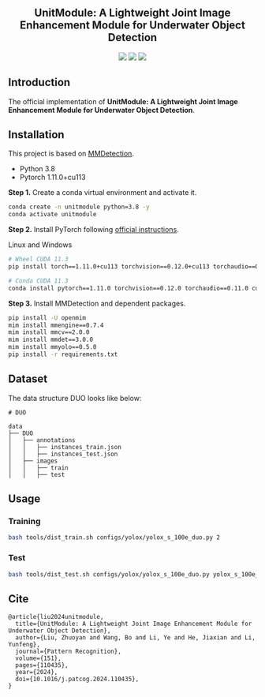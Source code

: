 <div align="center"> 

## UnitModule: A Lightweight Joint Image Enhancement Module for Underwater Object Detection

</div>

<p align="center">

<a href="https://doi.org/10.1016/j.patcog.2024.110435">
    <img src="https://img.shields.io/badge/DOI-10.1016/j.patcog.2024.110435-blue" /></a>

<a href="https://arxiv.org/pdf/2309.04708.pdf">
    <img src="https://img.shields.io/badge/arXiv-2309.04708-rgb(179,27,27)" /></a>

<a href="https://github.com/LEFTeyex/UnitModule/blob/master/LICENSE">
    <img src="https://img.shields.io/github/license/LEFTeyex/UnitModule" /></a>

</p>

## Introduction

The official implementation of **UnitModule: A Lightweight Joint Image Enhancement Module for Underwater Object
Detection**.

## Installation

This project is based on [MMDetection](https://github.com/open-mmlab/mmdetection).

- Python 3.8
- Pytorch 1.11.0+cu113

**Step 1.** Create a conda virtual environment and activate it.

```bash
conda create -n unitmodule python=3.8 -y
conda activate unitmodule
```

**Step 2.** Install PyTorch following [official instructions](https://pytorch.org/get-started/locally/).

Linux and Windows

```bash
# Wheel CUDA 11.3
pip install torch==1.11.0+cu113 torchvision==0.12.0+cu113 torchaudio==0.11.0 --extra-index-url https://download.pytorch.org/whl/cu113
```

```bash
# Conda CUDA 11.3
conda install pytorch==1.11.0 torchvision==0.12.0 torchaudio==0.11.0 cudatoolkit=11.3 -c pytorch
```

**Step 3.** Install MMDetection and dependent packages.

```bash
pip install -U openmim
mim install mmengine==0.7.4
mim install mmcv==2.0.0
mim install mmdet==3.0.0
mim install mmyolo==0.5.0
pip install -r requirements.txt
```

## Dataset

The data structure DUO looks like below:

```text
# DUO

data
├── DUO
│   ├── annotations
│   │   ├── instances_train.json
│   │   ├── instances_test.json
│   ├── images
│   │   ├── train
│   │   ├── test
```

## Usage

### Training

```bash
bash tools/dist_train.sh configs/yolox/yolox_s_100e_duo.py 2
```

### Test

```bash
bash tools/dist_test.sh configs/yolox/yolox_s_100e_duo.py yolox_s_100e_duo.pth 2
```

## Cite

```
@article{liu2024unitmodule,
  title={UnitModule: A Lightweight Joint Image Enhancement Module for Underwater Object Detection},
  author={Liu, Zhuoyan and Wang, Bo and Li, Ye and He, Jiaxian and Li, Yunfeng},
  journal={Pattern Recognition},
  volume={151},
  pages={110435},
  year={2024},
  doi={10.1016/j.patcog.2024.110435},
}
```